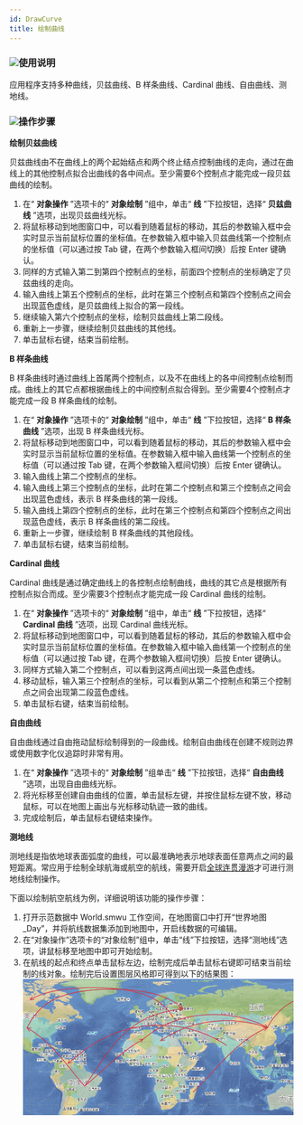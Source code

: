 ```yaml
---
id: DrawCurve
title: 绘制曲线
---
```

### ![](../../../img/read.gif)使用说明

应用程序支持多种曲线，贝兹曲线、B 样条曲线、Cardinal 曲线、自由曲线、测地线。

### ![](../../../img/read.gif)操作步骤

**绘制贝兹曲线**

贝兹曲线由不在曲线上的两个起始结点和两个终止结点控制曲线的走向，通过在曲线上的其他控制点拟合出曲线的各中间点。至少需要6个控制点才能完成一段贝兹曲线的绘制。

1. 在“ **对象操作** ”选项卡的“ **对象绘制** ”组中，单击“ **线** ”下拉按钮，选择“ **贝兹曲线** ”选项，出现贝兹曲线光标。
2. 将鼠标移动到地图窗口中，可以看到随着鼠标的移动，其后的参数输入框中会实时显示当前鼠标位置的坐标值。在参数输入框中输入贝兹曲线第一个控制点的坐标值（可以通过按 Tab 键，在两个参数输入框间切换）后按 Enter 键确认。
3. 同样的方式输入第二到第四个控制点的坐标，前面四个控制点的坐标确定了贝兹曲线的走向。
4. 输入曲线上第五个控制点的坐标，此时在第三个控制点和第四个控制点之间会出现蓝色虚线，是贝兹曲线上拟合的第一段线。
5. 继续输入第六个控制点的坐标，绘制贝兹曲线上第二段线。
6. 重新上一步骤，继续绘制贝兹曲线的其他线。
7. 单击鼠标右键，结束当前绘制。

**B 样条曲线**

B 样条曲线时通过曲线上首尾两个控制点，以及不在曲线上的各中间控制点绘制而成。曲线上的其它点都根据曲线上的中间控制点拟合得到。至少需要4个控制点才能完成一段
B 样条曲线的绘制。

1. 在“ **对象操作** ”选项卡的“ **对象绘制** ”组中，单击“ **线** ”下拉按钮，选择“ **B 样条曲线** ”选项，出现 B 样条曲线光标。
2. 将鼠标移动到地图窗口中，可以看到随着鼠标的移动，其后的参数输入框中会实时显示当前鼠标位置的坐标值。在参数输入框中输入曲线第一个控制点的坐标值（可以通过按 Tab 键，在两个参数输入框间切换）后按 Enter 键确认。
3. 输入曲线上第二个控制点的坐标。
4. 输入曲线上第三个控制点的坐标，此时在第二个控制点和第三个控制点之间会出现蓝色虚线，表示 B 样条曲线的第一段线。
5. 输入曲线上第四个控制点的坐标，此时在第三个控制点和第四个控制点之间出现蓝色虚线，表示 B 样条曲线的第二段线。
6. 重新上一步骤，继续绘制 B 样条曲线的其他段线。
7. 单击鼠标右键，结束当前绘制。

**Cardinal 曲线**

Cardinal 曲线是通过确定曲线上的各控制点绘制曲线，曲线的其它点是根据所有控制点拟合而成。至少需要3个控制点才能完成一段 Cardinal
曲线的绘制。

1. 在“ **对象操作** ”选项卡的“ **对象绘制** ”组中，单击“ **线** ”下拉按钮，选择“ **Cardinal 曲线** ”选项，出现 Cardinal 曲线光标。
2. 将鼠标移动到地图窗口中，可以看到随着鼠标的移动，其后的参数输入框中会实时显示当前鼠标位置的坐标值。在参数输入框中输入曲线第一个控制点的坐标值（可以通过按 Tab 键，在两个参数输入框间切换）后按 Enter 键确认。
3. 同样方式输入第二个控制点，可以看到这两点间出现一条蓝色虚线。
4. 移动鼠标，输入第三个控制点的坐标，可以看到从第二个控制点和第三个控制点之间会出现第二段蓝色虚线。
5. 单击鼠标右键，结束当前绘制。

**自由曲线**

自由曲线通过自由拖动鼠标绘制得到的一段曲线。绘制自由曲线在创建不规则边界或使用数字化仪追踪时非常有用。

1. 在“ **对象操作** ”选项卡的“ **对象绘制** ”组单击“ **线** ”下拉按钮，选择“ **自由曲线** ”选项，出现自由曲线光标。
2. 将光标移至创建自由曲线的位置，单击鼠标左键，并按住鼠标左键不放，移动鼠标，可以在地图上画出与光标移动轨迹一致的曲线。
3. 完成绘制后，单击鼠标右键结束操作。

**测地线**

测地线是指依地球表面弧度的曲线，可以最准确地表示地球表面任意两点之间的最短距离。常应用于绘制全球航海或航空的航线，需要开启[全球连贯漫游](../../../Visualization/BrowseMap/Pan)才可进行测地线绘制操作。

下面以绘制航空航线为例，详细说明该功能的操作步骤：

1. 打开示范数据中 World.smwu 工作空间，在地图窗口中打开“世界地图_Day”，并将航线数据集添加到地图中，开启线数据的可编辑。
2. 在“对象操作”选项卡的“对象绘制”组中，单击“线”下拉按钮，选择“测地线”选项，讲鼠标移至地图中即可开始绘制。
3. 在航线的起点和终点单击鼠标左边，绘制完成后单击鼠标右键即可结束当前绘制的线对象。绘制完后设置图层风格即可得到以下的结果图：
![](img/DrawGeodesic.png)  

